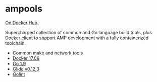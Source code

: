 # ampools

[On Docker Hub](https://hub.docker.com/r/appcelerator/amptools).

Supercharged collection of common and Go language build tools,
plus Docker client to support AMP development with a fully containerized
toolchain.

* Common make and network tools
* [Docker 17.06](https://hub.docker.com/_/docker)
* [Go 1.9](https://hub.docker.com/_/golang/)
* [Glide v0.12.3](https://glide.sh/)
* [Golint](https://github.com/golang/lint)


